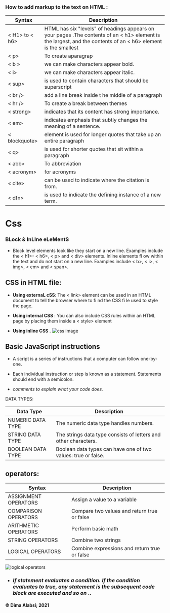 ###  How to add markup to the text on HTML :


| Syntax | Description |
| ----------- | ----------- |
| < H1> to < h6> | HTML has six "levels" of headings appears on your pages .The contents of an < h1> element is the largest, and the contents of an < h6> element is the smallest|
 |< p> | To create aparagrap|
 |< b > | we can make characters appear bold. |
 |< i>  |we can make characters appear italic. |
 | < sup>  | is used to contain characters that should be superscript |
 |< br />| add a line break inside t he middle of a paragraph |
|< hr />|To create a break between themes|
|< strong>| indicates that its content has strong importance.|
|< em>|  indicates emphasis that subtly changes the meaning of a sentence.|
| < blockquote>| element is used for longer quotes that take up an entire paragraph|
|< q>| is used for shorter quotes that sit within a paragraph|
|<  abb>| To abbreviation |
|< acronym>|  for acronyms|
|< cite>|  can be used to indicate where the citation is from.|
|< dfn> | is used to indicate the defining instance of a new term.  |



# Css

### BLock & InLIne eLeMentS

   + Block level elements look
like they start on a new line.
Examples include the < h1>-
< h6>, < p> and < div> elements.
Inline elements fl ow within the
text and do not start on a new
line. Examples include < b>, < i>,
< img>, < em> and < span>.

## CSS in HTML file:
+ **Using externaL cSS**:
The < link> element can be used
in an HTML document to tell the
browser where to fi nd the CSS
fi le used to style the page. 

+ **Using internal CSS** :
You can also include CSS rules
within an HTML page by placing
them inside a < style> element

+ **Using inline CSS** .
![css image](https://rehansaeed.com/images/hero/CSS-1600x900.png)

## Basic JavaScript instructions 

 + A script is a series of instructions that a computer can follow one-by-one.
 + Each individual instruction or step is known as a statement.
  Statements should end with a semicolon.

 + *comments to explain what your code does.*

DATA TYPES:

| Data Type |  Description |
| ----------- | ----------- |
|NUMERIC DATA TYPE | The numeric data type handles numbers.|
|STRING DATA TYPE| The strings data type consists of letters and other characters.|
BOOLEAN DATA TYPE| Boolean data types can have one of two values: true or false.|


## operators:
| Syntax | Description |
| ----------- | ----------- |
|ASSIGNMENT OPERATORS| Assign a value to a variable|
| COMPARISON OPERATORS| Compare two values and return true or false|
|ARITHMETIC OPERATORS| Perform basic math|
| STRING OPERATORS | Combine two strings|
|LOGICAL OPERATORS|Combine expressions and return true or false
![logical operators](https://www.devopsschool.com/blog/wp-content/uploads/2020/07/JavaScript-Logical-Operator.png)


 


 * ### *If statement evaluates a condition.  If the condition  evaluates to true, any statement is the subsequent code block are executed and so on* ..








 
 #### &copy; Dima Alabsi; 2021
